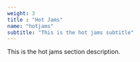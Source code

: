 ```yaml
---
weight: 3
title : "Hot Jams"
name: "hotjams"
subtitle: "This is the hot jams subtitle"
---
```

This is the hot jams section description. 

